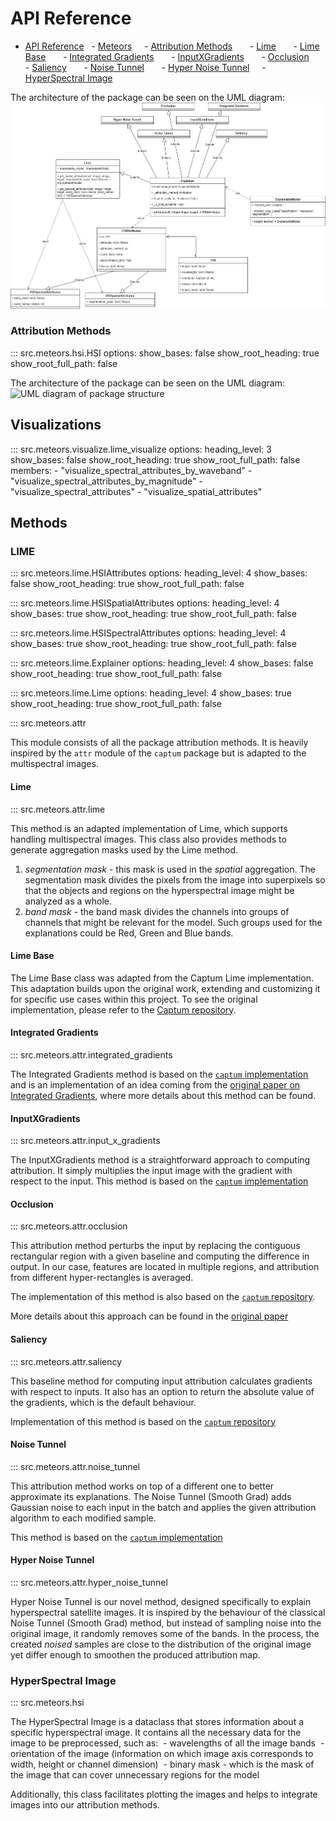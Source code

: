 # API Reference

- [API Reference](#api-reference)
    - [Meteors](#meteors)
      - [Attribution Methods](#attribution-methods)
        - [Lime](#lime)
        - [Lime Base](#lime-base)
        - [Integrated Gradients](#integrated-gradients)
        - [InputXGradients](#inputxgradients)
        - [Occlusion](#occlusion)
        - [Saliency](#saliency)
        - [Noise Tunnel](#noise-tunnel)
        - [Hyper Noise Tunnel](#hyper-noise-tunnel)
      - [HyperSpectral Image](#hyperspectral-image)

The architecture of the package can be seen on the UML diagram:
![UML diagram of package structure](../assets/UML-attribution-methods.png)

### Attribution Methods

::: src.meteors.hsi.HSI
options:
show_bases: false
show_root_heading: true
show_root_full_path: false

The architecture of the package can be seen on the UML diagram:
![UML diagram of package structure](../assets/UML_diagram.png)

## Visualizations

::: src.meteors.visualize.lime_visualize
options:
heading_level: 3
show_bases: false
show_root_heading: true
show_root_full_path: false
members: - "visualize_spectral_attributes_by_waveband" - "visualize_spectral_attributes_by_magnitude" - "visualize_spectral_attributes" - "visualize_spatial_attributes"

## Methods

### LIME

::: src.meteors.lime.HSIAttributes
options:
heading_level: 4
show_bases: false
show_root_heading: true
show_root_full_path: false

::: src.meteors.lime.HSISpatialAttributes
options:
heading_level: 4
show_bases: true
show_root_heading: true
show_root_full_path: false

::: src.meteors.lime.HSISpectralAttributes
options:
heading_level: 4
show_bases: true
show_root_heading: true
show_root_full_path: false

::: src.meteors.lime.Explainer
options:
heading_level: 4
show_bases: false
show_root_heading: true
show_root_full_path: false

::: src.meteors.lime.Lime
options:
heading_level: 4
show_bases: true
show_root_heading: true
show_root_full_path: false

::: src.meteors.attr

This module consists of all the package attribution methods. It is heavily inspired by the `attr` module of the `captum` package but is adapted to the multispectral images.

#### Lime

::: src.meteors.attr.lime

This method is an adapted implementation of Lime, which supports handling multispectral images. This class also provides methods to generate aggregation masks used by the Lime method.

1. _segmentation mask_ - this mask is used in the _spatial_ aggregation. The segmentation mask divides the pixels from the image into superpixels so that the objects and regions on the hyperspectral image might be analyzed as a whole.
2. _band mask_ - the band mask divides the channels into groups of channels that might be relevant for the model. Such groups used for the explanations could be Red, Green and Blue bands.

#### Lime Base

The Lime Base class was adapted from the Captum Lime implementation. This adaptation builds upon the original work, extending and customizing it for specific use cases within this project. To see the original implementation, please refer to the [Captum repository](https://captum.ai/api/_modules/captum/attr/_core/lime.html#LimeBase).

#### Integrated Gradients

::: src.meteors.attr.integrated_gradients

The Integrated Gradients method is based on the [`captum` implementation](https://captum.ai/docs/extension/integrated_gradients) and is an implementation of an idea coming from the [original paper on Integrated Gradients](https://arxiv.org/pdf/1703.01365), where more details about this method can be found.

#### InputXGradients

::: src.meteors.attr.input_x_gradients

The InputXGradients method is a straightforward approach to computing attribution. It simply multiplies the input image with the gradient with respect to the input. This method is based on the [`captum` implementation](https://captum.ai/api/input_x_gradient.html)

#### Occlusion

::: src.meteors.attr.occlusion

This attribution method perturbs the input by replacing the contiguous rectangular region with a given baseline and computing the difference in output. In our case, features are located in multiple regions, and attribution from different hyper-rectangles is averaged.

The implementation of this method is also based on the [`captum` repository](https://captum.ai/api/occlusion.html).

More details about this approach can be found in the [original paper](https://arxiv.org/abs/1311.2901)

#### Saliency

::: src.meteors.attr.saliency

This baseline method for computing input attribution calculates gradients with respect to inputs. It also has an option to return the absolute value of the gradients, which is the default behaviour.

Implementation of this method is based on the [`captum` repository](https://captum.ai/api/saliency.html)

#### Noise Tunnel

::: src.meteors.attr.noise_tunnel

This attribution method works on top of a different one to better approximate its explanations.
The Noise Tunnel (Smooth Grad) adds Gaussian noise to each input in the batch and applies the given attribution algorithm to each modified sample.

This method is based on the [`captum` implementation](https://captum.ai/api/noise_tunnel.html)

#### Hyper Noise Tunnel

::: src.meteors.attr.hyper_noise_tunnel

Hyper Noise Tunnel is our novel method, designed specifically to explain hyperspectral satellite images. It is inspired by the behaviour of the classical Noise Tunnel (Smooth Grad) method, but instead of sampling noise into the original image, it randomly removes some of the bands. In the process, the created _noised_ samples are close to the distribution of the original image yet differ enough to smoothen the produced attribution map.

### HyperSpectral Image

::: src.meteors.hsi

The HyperSpectral Image is a dataclass that stores information about a specific hyperspectral image. It contains all the necessary data for the image to be preprocessed, such as:
 - wavelengths of all the image bands
 - orientation of the image (information on which image axis corresponds to width, height or channel dimension)
 - binary mask - which is the mask of the image that can cover unnecessary regions for the model

Additionally, this class facilitates plotting the images and helps to integrate images into our attribution methods.
